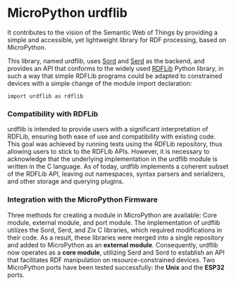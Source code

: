 # MicroPython urdflib
It contributes to the vision of the Semantic Web of Things by providing a simple
and accessible, yet lightweight library for RDF processing, based on MicroPython.

This library, named urdflib, uses [Sord](https://github.com/drobilla/sord) and
[Serd](https://github.com/drobilla/serd) as the backend, and provides an API that
conforms to the widely used [RDFLib](https://github.com/rdfLib/rdflib/) Python library,
in such a way that simple RDFLib programs could be adapted to constrained devices with
a simple change of the module import declaration:
```
import urdflib as rdflib
```

### Compatibility with RDFLib
urdflib is intended to provide users with a significant interpretation of RDFLib,
ensuring both ease of use and compatibility with existing code. This goal was achieved
by running tests using the RDFLib repository, thus allowing users to stick to the
RDFLib APIs. However, it is necessary to acknowledge that the underlying implementation
in the urdflib module is written in the C language. As of today, urdflib implements a 
coherent subset of the RDFLib API, leaving out namespaces, syntax parsers and
serializers, and other storage and querying plugins.

### Integration with the MicroPython Firmware
Three methods for creating a module in MicroPython are available: Core module, external
module, and port module. The implementation of urdflib utilizes the Sord, Serd, and Zix
C libraries, which required modifications in their code. As a result, these libraries
were merged into a single repository and added to MicroPython as an **external module**. 
Consequently, urdflib now operates as a **core module**, utilizing Serd and Sord to 
establish an API that facilitates RDF manipulation on resource-constrained devices. Two
MicroPython ports have been tested successfully: the **Unix** and the **ESP32** ports.
